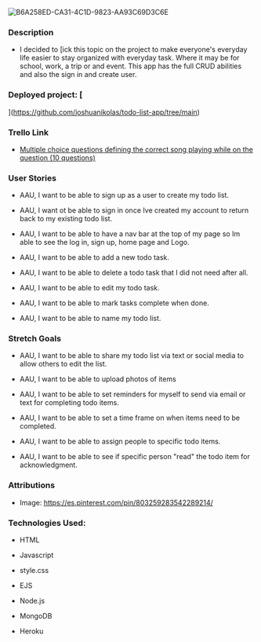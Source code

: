 


![B6A258ED-CA31-4C1D-9823-AA93C69D3C6E](https://github.com/user-attachments/assets/9bb1b5ce-e0ee-456d-8ee0-7bef918eb11f)


### Description 

* I decided to [ick this topic on the project to make everyone's everyday life easier to stay organized with everyday task. Where it may be for school, work, a trip or and event. This app has the full CRUD abilities and also the sign in and create user.

### Deployed project: [
](https://github.com/joshuanikolas/todo-list-app/tree/main)

### Trello Link

* [Multiple choice questions defining the correct song playing while on the question (10 questions)](https://trello.com/b/A0FBCRdF/my-todo-list-app)


### User Stories

* AAU, I want to be able to sign up as a user to create my todo list.

* AAU, I want ot be able to sign in once Ive created my account to return back to my existing todo list.

* AAU, I want to be able to have a nav bar at the top of my page so Im able to see the log in, sign up, home page and Logo.

* AAU, I want to be able to add a new todo task.

* AAU, I want to be able to delete a todo task that I did not need after all.

* AAU, I want to be able to edit my todo task.

* AAU, I want to be able to mark tasks complete when done.

* AAU, I want to be able to name my todo list.

### Stretch Goals

* AAU, I want to be able to share my todo list via text or social media to allow others to edit the list.

* AAU, I want to be able to upload photos of items

* AAU, I want to be able to set reminders for myself to send via email or text for completing todo items.

* AAU, I want to be able to set a time frame on when items need to be completed.

* AAU, I want to be able to assign people to specific todo items.

* AAU, I want to be able to see if specific person "read" the todo item for acknowledgment.

### Attributions

* Image: https://es.pinterest.com/pin/803259283542289214/


### Technologies Used:

* HTML

* Javascript

* style.css

* EJS

* Node.js

* MongoDB

* Heroku



